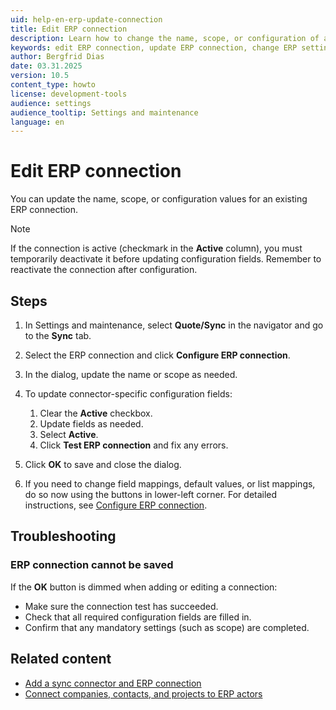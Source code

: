 ```yaml
---
uid: help-en-erp-update-connection
title: Edit ERP connection
description: Learn how to change the name, scope, or configuration of an existing ERP connection in SuperOffice CRM.
keywords: edit ERP connection, update ERP connection, change ERP settings, sync connector, ERP config, SuperOffice sync
author: Bergfrid Dias
date: 03.31.2025
version: 10.5
content_type: howto
license: development-tools
audience: settings
audience_tooltip: Settings and maintenance
language: en
---
```


# Edit ERP connection

You can update the name, scope, or configuration values for an existing ERP connection.

> [!NOTE]
> If the connection is active (checkmark in the **Active** column), you must temporarily deactivate it before updating configuration fields. Remember to reactivate the connection after configuration.

## Steps

1. In Settings and maintenance, select <i class="ph ph-barcode" aria-label="Barcode icon"></i> **Quote/Sync** in the navigator and go to the **Sync** tab.

1. Select the ERP connection and click **Configure ERP connection**.

1. In the dialog, update the name or scope as needed.

1. To update connector-specific configuration fields:

    1. Clear the **Active** checkbox.
    1. Update fields as needed.
    1. Select **Active**.
    1. Click **Test ERP connection** and fix any errors.

1. Click **OK** to save and close the dialog.

1. If you need to change field mappings, default values, or list mappings, do so now using the buttons in lower-left corner. For detailed instructions, see [Configure ERP connection][1].

## Troubleshooting

### ERP connection cannot be saved

If the **OK** button is dimmed when adding or editing a connection:

* Make sure the connection test has succeeded.
* Check that all required configuration fields are filled in.
* Confirm that any mandatory settings (such as scope) are completed.

## Related content

* [Add a sync connector and ERP connection][2]
* [Connect companies, contacts, and projects to ERP actors][3]

<!-- Referenced links -->
[1]: configure.md
[2]: add-connection.md
[3]: ../learn/connect.md
